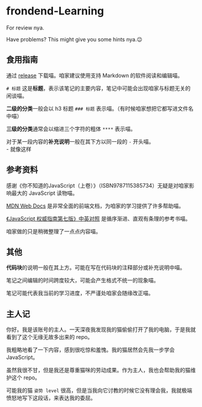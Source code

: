 # frondend-Learning

For review nya.

Have problems? This might give you some hints nya.😉

 ## 食用指南

通过 [release](https://github.com/jelly-girl/frondend-Learning/releases) 下载喵。咱家建议使用支持 Markdown 的软件阅读和编辑喵。

`# 标题` 这是**标题**，表示该笔记的主要内容，笔记中可能会出现咱家与标题无关的闲谈喵。

**二级的分类**一般会以 h3 标题 `### 标题` 表示喵。（有时候咱家想把它都写进文件名中喵）

**三级的分类**通常会以缩进三个字符的粗体 `****` 表示喵。

对于某一段内容的**补充说明**一般在其下方以同一段的 `-` 开头喵。  
 \- 就像这样
 
 ## 参考资料
 
感谢《你不知道的JavaScript（上卷）》（ISBN9787115385734）无疑是对咱家影响最大的 JavaScript 读物喵。

[MDN Web Docs](https://developer.mozilla.org/zh-CN/docs/Web) 是非常全面的前端文档，为咱家的学习提供了许多帮助喵。

[《JavaScript 权威指南第七版》中英对照](https://js.okten.cn/) 是循序渐进、直观有条理的参考书喵。

咱家做的只是稍微整理了一点点内容喵。

 ## 其他 

**代码块**的说明一般在其上方。可能在写在代码块的注释部分或补充说明中喵。

笔记之间编辑的时间跨度较大，可能会产生格式不统一的现象喵。

笔记可能代表我当前的学习进度，不严谨处咱家会随缘改正喵。

 ## 主人记
 
你好。我是该账号的主人。一天深夜我发现我的猫偷偷打开了我的电脑，于是我就看到了这个无缘无故多出来的 repo。
 
我粗略地看了一下内容，感到很吃惊和羞愧。我的猫居然会先我一步学会 JavaScript。
 
虽然我很不甘，但是我还是尊重猫咪的劳动成果。作为主人，我也会帮助我的猫维护这个 repo。

可能我的猫 `姿势 level` 很高，但是当我向它讨教的时候它没有理会我，我就极端愤怒地写下这段话，来表达我的委屈。
